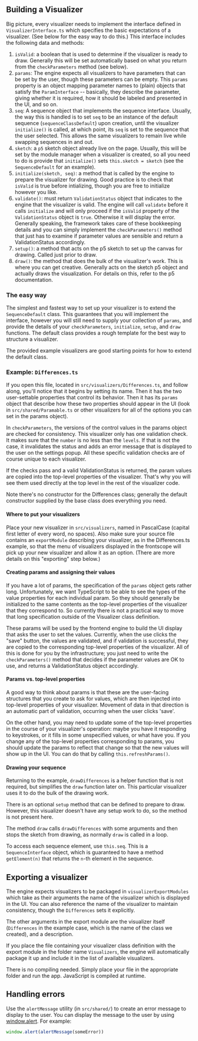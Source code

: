 ## Building a Visualizer

Big picture, every visualizer needs to implement the interface defined in
`VisualizerInterface.ts` which specifies the basic expectations of a
visualizer. (See below for the easy way to do this.) This interface includes
the following data and methods:

1. `isValid`: a boolean that is used to determine if the visualizer is ready
   to draw. Generally this will be set automatically based on what you return
   from the `checkParameters` method (see below).
2. `params`: The engine expects all visualizers to have parameters that can be
   set by the user, though these parameters can be empty. This `params`
   property is an object mapping parameter names to (plain) objects that
   satisfy the `ParamInterface` -- basically, they describe the parameter,
   giving whether it is required, how it should be labeled and presented in
   the UI, and so on.
3. `seq`: A sequence object that implements the sequence interface. Usually,
   the way this is handled is to set `seq` to be an instance of the default
   sequence (`sequenceClassDefault`) upon creation, until the visualizer
   `initialize()` is called, at which point, its `seq` is set to the sequence
   that the user selected. This allows the same visualizers to remain live
   while swapping sequences in and out.
4. `sketch`: a `p5` sketch object already live on the page. Usually, this will
   be set by the module manager when a visualizer is created, so all you need
   to do is provide that `initialize()` sets `this.sketch = sketch` (see the
   `SequenceDefault` for an example).
5. `initialize(sketch, seq)`: a method that is called by the engine to prepare
   the visualizer for drawing. Good practice is to check that `isValid` is
   true before intializing, though you are free to initialize however you
   like.
6. `validate()`: must return `ValidationStatus` object that indicates to the
   engine that the visualizer is valid. The engine will call `validate` before
   it calls `initialize` and will only proceed if the `isValid` property of
   the `ValidationStatus` object is `true`. Otherwise it will display the
   error. Generally speaking, the framework takes care of these bookkeeping
   details and you can simply implement the `checkParameters()` method that
   just has to examine if parameter values are sensible and return a
   ValidationStatus accordingly.
7. `setup()`: a method that acts on the p5 sketch to set up the canvas for
   drawing. Called just prior to draw.
8. `draw()`: the method that does the bulk of the visualizer's work. This is
   where you can get creative. Generally acts on the sketch p5 object and
   actually draws the visualization. For details on this, refer to the p5
   documentation.

### The easy way

The simplest and fastest way to set up your visualizer is to extend the
`SequenceDefault` class. This guarantees that you will implement the
interface, however you will still need to supply your collection of `params`,
and provide the details of your `checkParameters`, `initialize`, `setup`, and
`draw` functions. The default class provides a rough template for the best way
to structure a visualizer.

The provided example visualizers are good starting points for how to extend
the default class.

### Example: `Differences.ts`

If you open this file, located in `src/visualizers/Differences.ts`, and follow
along, you'll notice that it begins by setting its name. Then it has the two
user-settable properties that control its behavior. Then it has its `params`
object that describe how these two properties should appear in the UI (look in
`src/shared/Paramable.ts` or other visualizers for all of the options you can
set in the params object).

In `checkParameters`, the versions of the control values in the params object
are checked for consistency. This visualizer only has one validation check. It
makes sure that the `number` is no less than the `levels`. If that is not the
case, it invalidates the status and adds an error message that is displayed to
the user on the settings popup. All these specific validation checks are of
course unique to each visualizer.

If the checks pass and a valid ValidationStatus is returned, the param values
are copied into the top-level properties of the visualizer. That's why you
will see them used directly at the top level in the rest of the visualizer
code.

Note there's no constructor for the Differences class; generally the default
constructor supplied by the base class does everything you need.

#### Where to put your visualizers

Place your new visualizer in `src/visualizers`, named in PascalCase (capital
first letter of every word, no spaces). Also make sure your source file
contains an `exportModule` describing your visualizer, as in the
Differences.ts example, so that the menu of visualizers displayed in the
frontscope will pick up your new visualizer and allow it as an option. (There
are more details on this "exporting" step below.)

#### Creating params and assigning their values

If you have a lot of params, the specification of the `params` object gets
rather long. Unfortunately, we want TypeScript to be able to see the types of
the value properties for each individual param. So they should generally be
initialized to the same contents as the top-level properties of the visualizer
that they correspond to. So currently there is not a practical way to move
that long specification outside of the Visualizer class definition.

These params will be used by the frontend engine to build the UI display that
asks the user to set the values. Currently, when the use clicks the "save"
button, the values are validated, and if validation is successful, they are
copied to the corresponding top-level properties of the visualizer. All of
this is done for you by the infrastructure; you just need to write the
`checkParameters()` method that decides if the parameter values are OK to use,
and returns a ValidationStatus object accordingly.

#### Params vs. top-level properties

A good way to think about params is that these are the user-facing structures
that you create to ask for values, which are then injected into top-level
properties of your visualizer. Movement of data in that direction is an
automatic part of validation, occurring when the user clicks 'save'.

On the other hand, you may need to update some of the top-level properties in
the course of your visualizer's operation: maybe you have it responding to
keystrokes, or it fills in some unspecified values, or what have you. If you
change any of the top-level properties corresponding to params, you should
update the params to reflect that change so that the new values will show up
in the UI. You can do that by calling `this.refreshParams()`.

#### Drawing your sequence

Returning to the example, `drawDifferences` is a helper function that is not
required, but simplifies the `draw` function later on. This particular
visualizer uses it to do the bulk of the drawing work.

There is an optional `setup` method that can be defined to prepare to draw.
However, this visualizer doesn't have any setup work to do, so the method is
not present here.

The method `draw` calls `drawDifferences` with some arguments and then stops
the sketch from drawing, as normally `draw` is called in a loop.

To access each sequence element, use `this.seq`. This is a `SequenceInterface`
object, which is guaranteed to have a method `getElement(n)` that returns the
`n`-th element in the sequence.

## Exporting a visualizer

The engine expects visualizers to be packaged in `visualizerExportModules`
which take as their arguments the name of the visualizer which is displayed in
the UI. You can also reference the name of the visualizer to maintain
consistency, though the `Differences` sets it explicitly.

The other arguments in the export module are the visualizer itself
(`Differences` in the example case, which is the name of the class we
created), and a description.

If you place the file containing your visualizer class definition with the
export module in the folder name `Visualizers`, the engine will automatically
package it up and include it in the list of available visualizers.

There is no compiling needed. Simply place your file in the appropriate folder
and run the app. JavaScript is compiled at runtime.

## Handling errors

Use the `alertMessage` utility (in `src/shared/`) to create an error message
to display to the user. You can display the message to the user by using
[window.alert](https://developer.mozilla.org/en-US/docs/Web/API/Window/alert).
For example:

```typescript
window.alert(alertMessage(someError))
```

